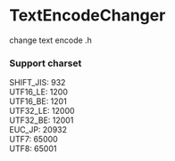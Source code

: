 # TextEncodeChanger
change text encode .h

### Support charset
SHIFT_JIS: 932<br>
UTF16_LE:  1200<br>
UTF16_BE:  1201<br>
UTF32_LE:  12000<br>
UTF32_BE:  12001<br>
EUC_JP:    20932<br>
UTF7:      65000<br>
UTF8:      65001<br>
